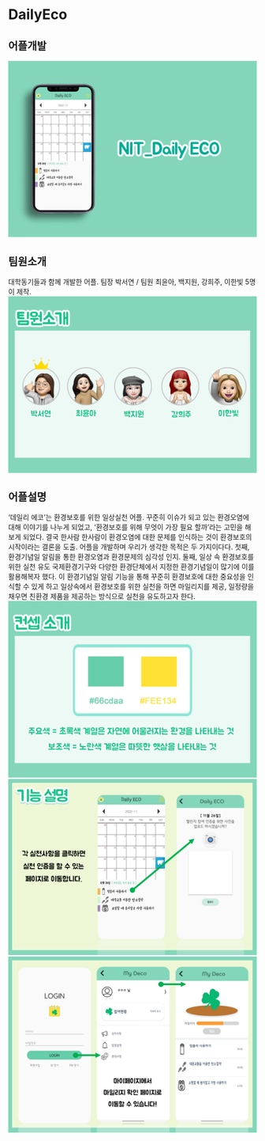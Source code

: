 # DailyEco

## 어플개발
<img width="" height="" src="./슬라이드1.PNG"></img>

## 팀원소개
대학동기들과 함께 개발한 어플.
팀장 박서연 / 팀원 최윤아, 백지원, 강희주, 이한빛 5명이 제작.
<img width="" height="" src="./슬라이드3.PNG"></img>


## 어플설명
‘데일리 에코’는 환경보호를 위한 일상실천 어플.
꾸준히 이슈가 되고 있는 환경오염에 대해 이야기를 나누게 되었고, ‘환경보호를 위해 무엇이 가장 필요 할까’라는 고민을 해보게 되었다. 
결국 한사람 한사람이 환경오염에 대한 문제를 인식하는 것이 환경보호의 시작이라는 결론을 도출. 
어플을 개발하며 우리가 생각한 목적은 두 가지이다다.
첫째, 환경기념일 알림을 통한 환경오염과 환경문제의 심각성 인지.
둘째, 일상 속 환경보호를 위한 실천 유도
국제환경기구와 다양한 환경단체에서 지정한 환경기념일이 많기에 이를 활용해복자 했다. 
이 환경기념일 알림 기능을 통해 꾸준히 환경보호에 대한 중요성을 인식할 수 있게 하고
일상속에서 환경보호를 위한 실천을 하면 마일리지를 제공, 일정량을 채우면 친환경 제품을 제공하는 방식으로 실천을 유도하고자 한다.
<img width="" height="" src="./슬라이드6.PNG"></img>
<img width="" height="" src="./슬라이드7.PNG"></img>
<img width="" height="" src="./슬라이드8.PNG"></img>
